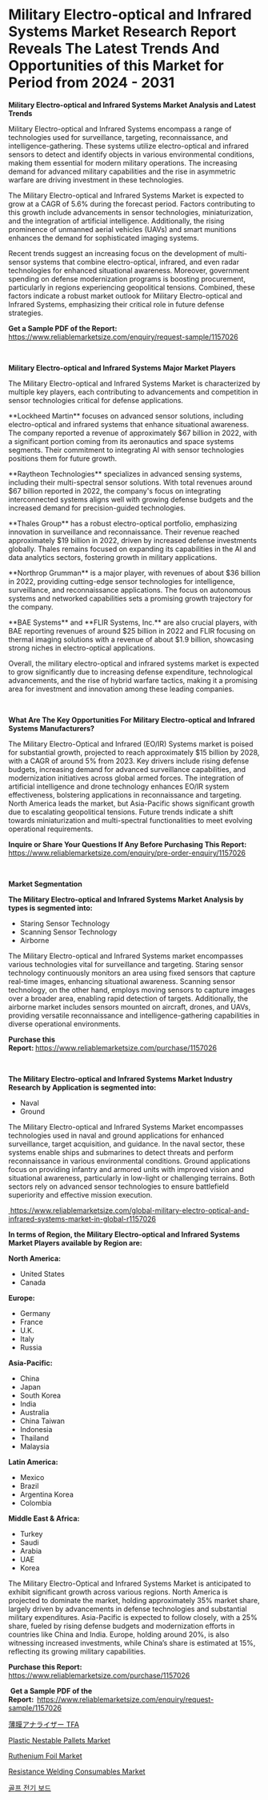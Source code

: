 <p><h1>Military Electro-optical and Infrared Systems Market Research Report Reveals The Latest Trends And Opportunities of this Market for Period from 2024 - 2031</h1></p><p><strong>Military Electro-optical and Infrared Systems Market Analysis and Latest Trends</strong></p>
<p><p>Military Electro-optical and Infrared Systems encompass a range of technologies used for surveillance, targeting, reconnaissance, and intelligence-gathering. These systems utilize electro-optical and infrared sensors to detect and identify objects in various environmental conditions, making them essential for modern military operations. The increasing demand for advanced military capabilities and the rise in asymmetric warfare are driving investment in these technologies.</p><p>The Military Electro-optical and Infrared Systems Market is expected to grow at a CAGR of 5.6% during the forecast period. Factors contributing to this growth include advancements in sensor technologies, miniaturization, and the integration of artificial intelligence. Additionally, the rising prominence of unmanned aerial vehicles (UAVs) and smart munitions enhances the demand for sophisticated imaging systems.</p><p>Recent trends suggest an increasing focus on the development of multi-sensor systems that combine electro-optical, infrared, and even radar technologies for enhanced situational awareness. Moreover, government spending on defense modernization programs is boosting procurement, particularly in regions experiencing geopolitical tensions. Combined, these factors indicate a robust market outlook for Military Electro-optical and Infrared Systems, emphasizing their critical role in future defense strategies.</p></p>
<p><strong>Get a Sample PDF of the Report:&nbsp;</strong> <a href="https://www.reliablemarketsize.com/enquiry/request-sample/1157026">https://www.reliablemarketsize.com/enquiry/request-sample/1157026</a></p>
<p>&nbsp;</p>
<p><strong>Military Electro-optical and Infrared Systems Major Market Players</strong></p>
<p><p>The Military Electro-optical and Infrared Systems Market is characterized by multiple key players, each contributing to advancements and competition in sensor technologies critical for defense applications.</p><p>**Lockheed Martin** focuses on advanced sensor solutions, including electro-optical and infrared systems that enhance situational awareness. The company reported a revenue of approximately $67 billion in 2022, with a significant portion coming from its aeronautics and space systems segments. Their commitment to integrating AI with sensor technologies positions them for future growth.</p><p>**Raytheon Technologies** specializes in advanced sensing systems, including their multi-spectral sensor solutions. With total revenues around $67 billion reported in 2022, the company's focus on integrating interconnected systems aligns well with growing defense budgets and the increased demand for precision-guided technologies.</p><p>**Thales Group** has a robust electro-optical portfolio, emphasizing innovation in surveillance and reconnaissance. Their revenue reached approximately $19 billion in 2022, driven by increased defense investments globally. Thales remains focused on expanding its capabilities in the AI and data analytics sectors, fostering growth in military applications.</p><p>**Northrop Grumman** is a major player, with revenues of about $36 billion in 2022, providing cutting-edge sensor technologies for intelligence, surveillance, and reconnaissance applications. The focus on autonomous systems and networked capabilities sets a promising growth trajectory for the company.</p><p>**BAE Systems** and **FLIR Systems, Inc.** are also crucial players, with BAE reporting revenues of around $25 billion in 2022 and FLIR focusing on thermal imaging solutions with a revenue of about $1.9 billion, showcasing strong niches in electro-optical applications.</p><p>Overall, the military electro-optical and infrared systems market is expected to grow significantly due to increasing defense expenditure, technological advancements, and the rise of hybrid warfare tactics, making it a promising area for investment and innovation among these leading companies.</p></p>
<p>&nbsp;</p>
<p><strong>What Are The Key Opportunities For Military Electro-optical and Infrared Systems Manufacturers?</strong></p>
<p><p>The Military Electro-Optical and Infrared (EO/IR) Systems market is poised for substantial growth, projected to reach approximately $15 billion by 2028, with a CAGR of around 5% from 2023. Key drivers include rising defense budgets, increasing demand for advanced surveillance capabilities, and modernization initiatives across global armed forces. The integration of artificial intelligence and drone technology enhances EO/IR system effectiveness, bolstering applications in reconnaissance and targeting. North America leads the market, but Asia-Pacific shows significant growth due to escalating geopolitical tensions. Future trends indicate a shift towards miniaturization and multi-spectral functionalities to meet evolving operational requirements.</p></p>
<p><strong>Inquire or Share Your Questions If Any Before Purchasing This Report:</strong> <a href="https://www.reliablemarketsize.com/enquiry/pre-order-enquiry/1157026">https://www.reliablemarketsize.com/enquiry/pre-order-enquiry/1157026</a></p>
<p>&nbsp;</p>
<p><strong>Market Segmentation</strong></p>
<p><strong>The Military Electro-optical and Infrared Systems Market Analysis by types is segmented into:</strong></p>
<p><ul><li>Staring Sensor Technology</li><li>Scanning Sensor Technology</li><li>Airborne</li></ul></p>
<p><p>The Military Electro-optical and Infrared Systems market encompasses various technologies vital for surveillance and targeting. Staring sensor technology continuously monitors an area using fixed sensors that capture real-time images, enhancing situational awareness. Scanning sensor technology, on the other hand, employs moving sensors to capture images over a broader area, enabling rapid detection of targets. Additionally, the airborne market includes sensors mounted on aircraft, drones, and UAVs, providing versatile reconnaissance and intelligence-gathering capabilities in diverse operational environments.</p></p>
<p><strong>Purchase this Report:&nbsp;</strong><a href="https://www.reliablemarketsize.com/purchase/1157026">https://www.reliablemarketsize.com/purchase/1157026</a></p>
<p>&nbsp;</p>
<p><strong>The Military Electro-optical and Infrared Systems Market Industry Research by Application is segmented into:</strong></p>
<p><ul><li>Naval</li><li>Ground</li></ul></p>
<p><p>The Military Electro-optical and Infrared Systems Market encompasses technologies used in naval and ground applications for enhanced surveillance, target acquisition, and guidance. In the naval sector, these systems enable ships and submarines to detect threats and perform reconnaissance in various environmental conditions. Ground applications focus on providing infantry and armored units with improved vision and situational awareness, particularly in low-light or challenging terrains. Both sectors rely on advanced sensor technologies to ensure battlefield superiority and effective mission execution.</p></p>
<p><a href="https://www.reliablemarketsize.com/global-military-electro-optical-and-infrared-systems-market-in-global-r1157026">&nbsp;https://www.reliablemarketsize.com/global-military-electro-optical-and-infrared-systems-market-in-global-r1157026</a></p>
<p><strong>In terms of Region, the Military Electro-optical and Infrared Systems Market Players available by Region are:</strong></p>
<p>
    <p> <strong> North America: </strong>
        <ul>
            <li>United States</li>
            <li>Canada</li>
        </ul>
        </p> 
    <p> <strong> Europe: </strong>
        <ul>
            <li>Germany</li>
            <li>France</li>
            <li>U.K.</li>
            <li>Italy</li>
            <li>Russia</li>
        </ul>
        </p> 
    <p> <strong> Asia-Pacific: </strong>
        <ul>
            <li>China</li>
            <li>Japan</li>
            <li>South Korea</li>
            <li>India</li>
            <li>Australia</li>
            <li>China Taiwan</li>
            <li>Indonesia</li>
            <li>Thailand</li>
            <li>Malaysia</li>
        </ul>
        </p> 
    <p> <strong> Latin America: </strong>
        <ul>
            <li>Mexico</li>
            <li>Brazil</li>
            <li>Argentina Korea</li>
            <li>Colombia</li>
        </ul>
        </p> 
    <p> <strong> Middle East & Africa: </strong>
        <ul>
            <li>Turkey</li>
            <li>Saudi</li>
            <li>Arabia</li>
            <li>UAE</li>
            <li>Korea</li>
        </ul>
    </p>
    </p>
<p><p>The Military Electro-Optical and Infrared Systems Market is anticipated to exhibit significant growth across various regions. North America is projected to dominate the market, holding approximately 35% market share, largely driven by advancements in defense technologies and substantial military expenditures. Asia-Pacific is expected to follow closely, with a 25% share, fueled by rising defense budgets and modernization efforts in countries like China and India. Europe, holding around 20%, is also witnessing increased investments, while China’s share is estimated at 15%, reflecting its growing military capabilities.</p></p>
<p><strong>Purchase this Report: </strong><a href="https://www.reliablemarketsize.com/purchase/1157026">https://www.reliablemarketsize.com/purchase/1157026</a></p>
<p>&nbsp;<strong>Get a Sample PDF of the Report:&nbsp;&nbsp;</strong><a href="https://www.reliablemarketsize.com/enquiry/request-sample/1157026">https://www.reliablemarketsize.com/enquiry/request-sample/1157026</a></p>
<p><strong></strong></p>
<p><p><a href="https://medium.com/@napierswinnyfg/%E8%96%84%E8%86%9C%E3%82%A2%E3%83%8A%E3%83%A9%E3%82%A4%E3%82%B6%E3%83%BC-tfa-%E5%B8%82%E5%A0%B4%E3%81%AE%E5%B1%95%E6%9C%9B-%E5%AE%8C%E5%85%A8%E3%81%AA%E6%A5%AD%E7%95%8C%E5%88%86%E6%9E%90-2024%E5%B9%B4%E3%81%8B%E3%82%892031%E5%B9%B4-07002a25aa77">薄膜アナライザー TFA</a></p><p><a href="https://issuu.com/reportprime-2/docs/plastic-nestable-pallets-market-siz_19925c04ea01fd">Plastic Nestable Pallets Market</a></p><p><a href="https://www.linkedin.com/pulse/ruthenium-foil-market-trends-detailed-study-its-segmentation-analyzing-g1jxc?trackingId=nIO5QKLQQlOINe%2FWm7SrEg%3D%3D">Ruthenium Foil Market</a></p><p><a href="https://issuu.com/reportprime-2/docs/resistance-welding-consumables-mark_ed0a72e9872d86">Resistance Welding Consumables Market</a></p><p><a href="https://medium.com/@cute_priencsss/electric-boards-for-golf-market-%EC%9D%98-%EA%B8%80%EB%A1%9C%EB%B2%8C-%EC%8B%9C%EC%9E%A5-%EA%B0%9C%EC%9A%94%EB%8A%94-%EC%A0%84-%EC%84%B8%EA%B3%84-%EB%B0%8F-%EC%A3%BC%EC%9A%94-%EC%8B%9C%EC%9E%A5%EC%9D%98-%EC%82%B0%EC%97%85%EC%97%90-%EC%98%81%ED%96%A5%EC%9D%84-%EB%AF%B8%EC%B9%98%EB%8A%94-%EC%A3%BC%EC%9A%94-%ED%8A%B8%EB%A0%8C%EB%93%9C%EC%97%90-%EB%8C%80%ED%95%9C-%EB%8F%85%ED%8A%B9%ED%95%9C-%EA%B4%80%EC%A0%90%EC%9D%84-%EC%A0%9C%EA%B3%B5%ED%95%A9%EB%8B%88%EB%8B%A4-591681629410">골프 전기 보드</a></p></p>